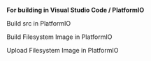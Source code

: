 **For building in Visual Studio Code / PlatformIO**

Build src in PlatformIO

Build Filesystem Image in PlatformIO

Upload Filesystem Image in PlatformIO
